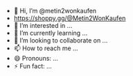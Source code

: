- 👋 Hi, I’m @metin2wonkaufen
- https://shoppy.gg/@Metin2WonKaufen
- 👀 I’m interested in ...
- 🌱 I’m currently learning ...
- 💞️ I’m looking to collaborate on ...
- 📫 How to reach me ...
- 😄 Pronouns: ...
- ⚡ Fun fact: ...

<!---
metin2wonkaufen/metin2wonkaufen is a ✨ special ✨ repository because its `README.md` (this file) appears on your GitHub profile.
You can click the Preview link to take a look at your changes.
--->
